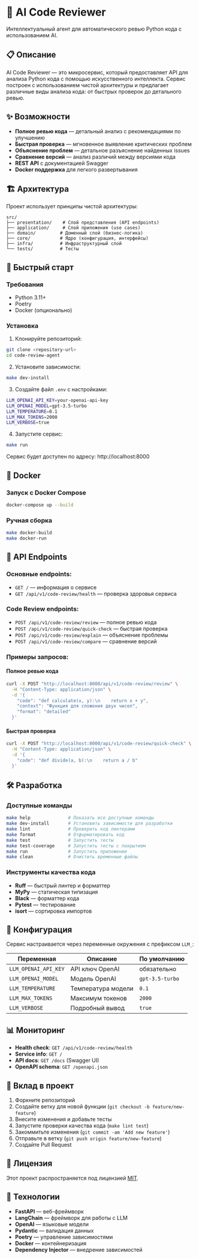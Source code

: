 # 🤖 AI Code Reviewer

Интеллектуальный агент для автоматического ревью Python кода с использованием AI.

## 📋 Описание

AI Code Reviewer — это микросервис, который предоставляет API для анализа Python кода с помощью искусственного интеллекта. Сервис построен с использованием чистой архитектуры и предлагает различные виды анализа кода: от быстрых проверок до детального ревью.

## ✨ Возможности

- **Полное ревью кода** — детальный анализ с рекомендациями по улучшению
- **Быстрая проверка** — мгновенное выявление критических проблем
- **Объяснение проблем** — детальное разъяснение найденных issues
- **Сравнение версий** — анализ различий между версиями кода
- **REST API** с документацией Swagger
- **Docker поддержка** для легкого развертывания

## 🏗 Архитектура

Проект использует принципы чистой архитектуры:

```
src/
├── presentation/    # Слой представления (API endpoints)
├── application/     # Слой приложения (use cases)
├── domain/         # Доменный слой (бизнес-логика)
├── core/           # Ядро (конфигурация, интерфейсы)
├── infra/          # Инфраструктурный слой
└── tests/          # Тесты
```

## 🚀 Быстрый старт

### Требования

- Python 3.11+
- Poetry
- Docker (опционально)

### Установка

1. Клонируйте репозиторий:
```bash
git clone <repository-url>
cd code-review-agent
```

2. Установите зависимости:
```bash
make dev-install
```

3. Создайте файл `.env` с настройками:
```bash
LLM_OPENAI_API_KEY=your-openai-api-key
LLM_OPENAI_MODEL=gpt-3.5-turbo
LLM_TEMPERATURE=0.1
LLM_MAX_TOKENS=2000
LLM_VERBOSE=true
```

4. Запустите сервис:
```bash
make run
```

Сервис будет доступен по адресу: http://localhost:8000

## 🐳 Docker

### Запуск с Docker Compose

```bash
docker-compose up --build
```

### Ручная сборка

```bash
make docker-build
make docker-run
```

## 📡 API Endpoints

### Основные endpoints:

- `GET /` — информация о сервисе
- `GET /api/v1/code-review/health` — проверка здоровья сервиса

### Code Review endpoints:

- `POST /api/v1/code-review/review` — полное ревью кода
- `POST /api/v1/code-review/quick-check` — быстрая проверка
- `POST /api/v1/code-review/explain` — объяснение проблемы
- `POST /api/v1/code-review/compare` — сравнение версий

### Примеры запросов:

#### Полное ревью кода
```bash
curl -X POST "http://localhost:8000/api/v1/code-review/review" \
  -H "Content-Type: application/json" \
  -d '{
    "code": "def calculate(x, y):\n    return x + y",
    "context": "Функция для сложения двух чисел",
    "format": "detailed"
  }'
```

#### Быстрая проверка
```bash
curl -X POST "http://localhost:8000/api/v1/code-review/quick-check" \
  -H "Content-Type: application/json" \
  -d '{
    "code": "def divide(a, b):\n    return a / b"
  }'
```

## 🛠 Разработка

### Доступные команды

```bash
make help              # Показать все доступные команды
make dev-install       # Установить зависимости для разработки
make lint              # Проверить код линтерами
make format            # Отформатировать код
make test              # Запустить тесты
make test-coverage     # Запустить тесты с покрытием
make run               # Запустить приложение
make clean             # Очистить временные файлы
```

### Инструменты качества кода

- **Ruff** — быстрый линтер и форматтер
- **MyPy** — статическая типизация
- **Black** — форматтер кода
- **Pytest** — тестирование
- **isort** — сортировка импортов

## 🔧 Конфигурация

Сервис настраивается через переменные окружения с префиксом `LLM_`:

| Переменная | Описание | По умолчанию |
|------------|----------|--------------|
| `LLM_OPENAI_API_KEY` | API ключ OpenAI | обязательно |
| `LLM_OPENAI_MODEL` | Модель OpenAI | `gpt-3.5-turbo` |
| `LLM_TEMPERATURE` | Температура модели | `0.1` |
| `LLM_MAX_TOKENS` | Максимум токенов | `2000` |
| `LLM_VERBOSE` | Подробный вывод | `true` |

## 📊 Мониторинг

- **Health check**: `GET /api/v1/code-review/health`
- **Service info**: `GET /`
- **API docs**: `GET /docs` (Swagger UI)
- **OpenAPI schema**: `GET /openapi.json`

## 🤝 Вклад в проект

1. Форкните репозиторий
2. Создайте ветку для новой функции (`git checkout -b feature/new-feature`)
3. Внесите изменения и добавьте тесты
4. Запустите проверки качества кода (`make lint test`)
5. Закоммитьте изменения (`git commit -am 'Add new feature'`)
6. Отправьте в ветку (`git push origin feature/new-feature`)
7. Создайте Pull Request

## 📄 Лицензия

Этот проект распространяется под лицензией [MIT](LICENSE).

## 🔗 Технологии

- **FastAPI** — веб-фреймворк
- **LangChain** — фреймворк для работы с LLM
- **OpenAI** — языковые модели
- **Pydantic** — валидация данных
- **Poetry** — управление зависимостями
- **Docker** — контейнеризация
- **Dependency Injector** — внедрение зависимостей